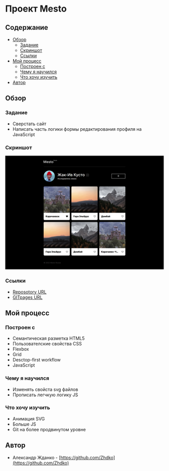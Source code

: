# Проект Mesto

## Содержание

- [Обзор](#Обзор)
  - [Задание](#Задание)
  - [Скриншот](#Скриншот)
  - [Ссылки](#Ссылки)
- [Мой процесс](#Мой-процесс)
  - [Построен с](#Построен-с)
  - [Чему я научился](#Чему-я-научился)
  - [Что хочу изучить](#Что-хочу-изучить)
- [Автор](#Автор)

## Обзор

### Задание

- Сверстать сайт
- Написать часть логики формы редактирования профиля на JavaScript

### Скриншот

![Скриншот проекта](./image/screenshoot_project_mesto.png)

### Ссылки

- [Reposotory URL](https://github.com/Zhdko/mesto)
- [GITpages URL](https://zhdko.github.io/mesto/)

## Мой процесс

### Построен с

- Семантическая разметка HTML5
- Пользователские свойства CSS
- Flexbox
- Grid
- Desctop-first workflow
- JavaScript

### Чему я научился

  - Изменять свойста svg файлов
  - Прописать легчкую логику JS

### Что хочу изучить

  - Анимация SVG
  - Больше JS
  - Git на более продвинутом уровне

## Автор

- Александр Жданко - [https://github.com/Zhdko](https://github.com/Zhdko)


